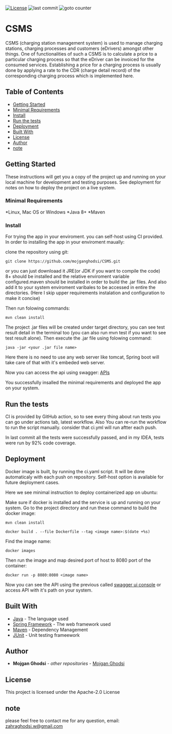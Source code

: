 
[![License](https://img.shields.io/badge/License-Apache_2.0-blue.svg)](https://opensource.org/licenses/Apache-2.0)
![last commit](https://img.shields.io/github/last-commit/mojganghodsi/CSMS)
![goto counter](https://img.shields.io/github/search/mojganghodsi/CSMS/goto)
<!--
![build](https://img.shields.io/github/workflow/status/mojganghodsi/CSMS/ci)
![coverage](https://img.shields.io/codecov/c/github/mojganghodsi/CSMS)
-->
# CSMS

CSMS (charging station management system) is used to manage charging stations, charging
processes and customers (eDrivers) amongst other things. One of functionalities of such a CSMS is to calculate a price to a particular charging process so that the eDriver can be invoiced for the consumed services. Establishing a price for a charging process is usually done by applying a rate to the CDR (charge detail record) of the corresponding charging process which is implemented here.

## Table of Contents

- [Getting Started](#getting-started)
- [Minimal Requirements](#minimal-requirements)
- [Install](#install)
- [Run the tests](#run-the-tests)
- [Deployment](#deployment)
- [Built With](#built-with)
- [License](#license)
- [Author](#author)
- [note](#note)



## Getting Started

These instructions will get you a copy of the project up and running on your local machine for development and testing purposes. See deployment for notes on how to deploy the project on a live system.

### Minimal Requirements

*Linux, Mac OS or Windows
*Java 8+
*Maven

### Install

For trying the app in your enviroment. you can self-host using CI provided. In order to installing the app in your enviroment maually:

clone the repository using git:
```
git clone https://github.com/mojganghodsi/CSMS.git
```
or you can just downloaad it
JRE(or JDK if you want to compile the code) 8+ should be installed and the relative enviroment variable configured.maven should be installed in order to build the .jar files. And also add it to your system enviroment varibales to be accessed in entire the directories. (Here I skip upper requirements instalation and configuration to make it concise)

Then run folowing commands:
```
mvn clean install
```
The project .jar files will be created under target directory, you can see test result detail in the terminal too (you can also run mvn test if you want to see test result alone). Then execute the .jar file using folowing command:
```
java -jar <your .jar file name>
```

Here there is no need to use any web server like tomcat, Spring boot will take care of that with it's embeded web server.

Now you can access the api using swagger: [APIs](http://localhost:8080/csms-api/swagger-ui.html#/)

You successfully insalled the minimal requirements and deployed the app on your system.

## Run the tests

CI is provided by GitHub action, so to see every thing about run tests you can go under actions tab, latest workflow. Also You can re-run the workflow to run the script manually. consider that ci.yml will run aftter each push.

In last commit all the tests were successfully passed, and in my IDEA, tests were run by 92% code coverage.

## Deployment

Docker image is built, by running the ci.yaml script. It will be done automaticaly with each push on repository. Self-host option is available for future deployment cases.


Here we see minimal instruction to deploy containerized app on ubuntu:

Make sure if docker is installed and the service is up and running on your system. Go to the project directory and run these command to build the docker image:
```
mvn clean install
```
```
docker build . --file Dockerfile --tag <image name>:$(date +%s)
```
Find the image name:
```
docker images
```
Then run the image and map desired port of host to 8080 port of the container:
```
docker run -p 8080:8080 <image name>
```
Now you can see the API using the previous called [swagger ui console](http://localhost:8080/csms-api/swagger-ui.html#/) or access API with it's path on your system.


## Built With

* [Java](https://www.java.com/en/) - The language used
* [Spring Framework](https://spring.io/) - The web framework used
* [Maven](https://maven.apache.org/) - Dependency Management
* [JUnit](https://junit.org/) - Unit testing frameework

## Author

* **Mojgan Ghodsi** - *other repositories* - [Mojgan Ghodsi](https://github.com/mojganghodsi)

## License

This project is licensed under the Apache-2.0 License


## note
please feel free to contact me for any question, email: zahraghodsi.w@gmail.com

